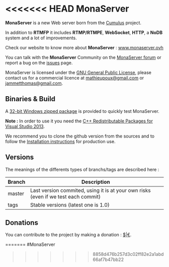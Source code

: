 <<<<<<< HEAD
MonaServer
===========

**MonaServer** is a new Web server born from the [Cumulus](https://github.com/OpenRTMFP/Cumulus) project.

In addition to **RTMFP** it includes **RTMP/RTMPE**, **WebSocket**, **HTTP**, a **NoDB** system and a lot of improvements.

Check our website to know more about **MonaServer** : www.monaserver.ovh

You can talk with the **MonaServer** Community on the [MonaServer forum](https://groups.google.com/forum/#!forum/monaserver) or report a bug on the [issues](https://github.com/MonaSolutions/MonaServer/issues) page.

MonaServer is licensed under the [GNU General Public License], please contact us for a commercial licence at mathieupoux@gmail.com or jammetthomas@gmail.com.

Binaries & Build
------------------

A [32-bit Windows zipped package](http://sourceforge.net/projects/monaserver/files/MonaServer_Windows_32.zip/download) is provided to quickly test MonaServer.

**Note :** In order to use it you need the [C++ Redistributable Packages for Visual Studio 2013](http://www.microsoft.com/en-us/download/details.aspx?id=40784).

We recommend you to clone the github version from the sources and to follow the [Installation instructions](http://www.monaserver.ovh/installation.html) for production use.


Versions
-----------

The meanings of the differents types of branchs/tags are described here :

| Branch        | Description                                                                        |
| ------------- |------------------------------------------------------------------------------------|
| master        | Last version commited, using it is at your own risks (even if we test each commit) |
| tags          | Stable versions (latest one is 1.0)                                                |

Donations
-------------

You can contribute to the project by making a donation : [$]|[€].

[GNU General Public License]: http://www.gnu.org/licenses/ "www.gnu.org/licenses"
[$]: https://www.paypal.com/cgi-bin/webscr?cmd=_s-xclick&hosted_button_id=VXMEGJ2MFVP4C "Donation US"
[€]: https://www.paypal.com/cgi-bin/webscr?cmd=_s-xclick&hosted_button_id=LW2NA26CNLS6G "Donation EU"
=======
#MonaServer
>>>>>>> 8858d476b257d3c02ff82e2a1abd66af7b47bb22

